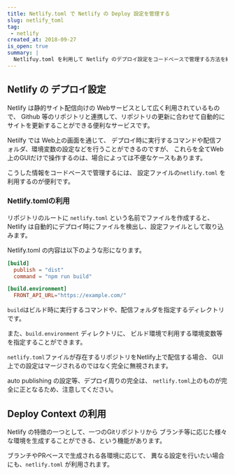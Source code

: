 ```yaml
---
title: Netlify.toml で Netlify の Deploy 設定を管理する
slug: netlify_toml
tag: 
 - netlify
created_at: 2018-09-27
is_open: true
summary: | 
  Netlifuy.toml を利用して Netlify のデプロイ設定をコードベースで管理する方法を紹介します。
---
```


## Netlify の デプロイ設定

Netlify は静的サイト配信向けの Webサービスとして広く利用されているもので、
Github 等のリポジトリと連携して、リポジトリの更新に合わせて自動的にサイトを更新することができる便利なサービスです。

Netilfy では Web上の画面を通じて、
デプロイ時に実行するコマンドや配信フォルダ、環境変数の設定などを行うことができるのですが、
これらを全てWeb上のGUIだけで操作するのは、場合によっては不便なケースもあります。

こうした情報をコードベースで管理するには、
設定ファイルの`netlify.toml` を利用するのが便利です。

### Netlify.tomlの利用

リポジトリのルートに `netlify.toml` という名前でファイルを作成すると、
Netlify は自動的にデプロイ時にファイルを検出し、設定ファイルとして取り込みます。

Netlify.toml の内容は以下のような形になります。

```toml
[build]
  publish = "dist"
  command = "npm run build"

[build.environment]
  FRONT_API_URL="https://example.com/"
```

`build`はビルド時に実行するコマンドや、配信フォルダを指定するディレクトリです。

また、`build.environment` ディレクトリに、
ビルド環境で利用する環境変数等を指定することができます。

`netlify.toml`ファイルが存在するリポジトリをNetlify上で配信する場合、
GUI 上での設定はマージされるのではなく完全に無視されます。

auto publishing の設定等、デプロイ周りの完全は、
`netlify.toml`上のものが完全に正となるため、注意してください。

## Deploy Context の利用

Netlify の特徴の一つとして、一つのGitリポジトリから
ブランチ等に応じた様々な環境を生成することができる、という機能があります。

ブランチやPRベースで生成される各環境に応じて、
異なる設定を行いたい場合にも、`netlify.toml` が利用されます。


